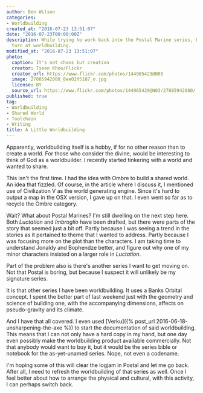```yaml
---
author: Ben Wilson
categories:
- Worldbuilding
created_at: "2016-07-23 13:51:07"
date: "2016-07-23T00:00:00Z"
description: While trying to work back into the Postal Marine series, Ben takes a
  turn at worldbuilding.
modified_at: "2016-07-23 13:51:07"
photo:
  caption: It's not chaos but creation
  creator: Tseen Khoo/Flickr
  creator_url: https://www.flickr.com/photos/144965429@N03
  image: 27885942080_8ee02f5187_o.jpg
  license: BY
  source_url: https://www.flickr.com/photos/144965429@N03/27885942080/
published: true
tag:
- Worldbuilding
- Shared World
- Toolchain
- Writing
title: A Little Worldbuilding
---
```


Apparently, worldbuilding itself is a hobby, if for no other reason than to create a world. For those who consider the divine, would be interesting to think of God as a worldbuilder. I recently started tinkering with a world and wanted to share.

<!--more-->

This isn't the first time. I had the idea with Ombre to build a shared world. An idea that fizzled. Of course, in the article where I discuss it, I mentioned use of Civilization V as the world generating engine. Since it's hard to output a map in the OSX version, I gave up on that. I even went so far as to recycle the Ombre category.

Wait? What about Postal Marines? I'm still dwelling on the next step here. Both *Luctation* and *Imbroglio* have been drafted, but there were parts of the story that seemed just a bit off. Partly because I was seeing a trend in the stories as it pertained to theme that I wanted to address. Partly because I was focusing more on the plot than the characters. I am taking time to understand Jonaldy and Bophendze better, and figure out why one of my minor characters insisted on a larger role in *Luctation*.

Part of the problem also is there's another series I want to get moving on. Not that Postal is boring, but because I suspect it will unlikely be my signature series.

It is that other series I have been worldbuilding. It uses a Banks Orbital concept. I spent the better part of last weekend just with the geometry and science of building one, with the accompanying dimensions, affects on pseudo-gravity and its climate.

And I have that all covered. I even used [Verku]({% post_url 2016-06-18-unsharpening-the-axe %}) to start the documentation of said worldbuilding. This means that I can not only have a hard copy in my hand, but one day even possibly make the worldbuilding product available commercially. Not that anybody would want to buy it, but it would be the series bible or notebook for the as-yet-unamed series. Nope, not even a codename.

I'm hoping some of this will clear the logjam in Postal and let me go back. After all, I need to refresh the worldbuilding of that series as well. Once I feel better about how to arrange the physical and cultural, with this activity, I can perhaps switch back.
